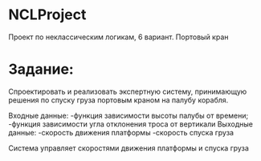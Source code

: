 # NCLProject
 
Проект по неклассическим логикам, 6 вариант. Портовый кран

# Задание:
Спроектировать и реализовать экспертную систему, принимающую решения по спуску груза портовым краном на палубу корабля.

Входные данные:
-функция зависимости высоты палубы от времени;
-функция зависимости угла отклонения троса от вертикали
Выходные данные:
-скорость движения платформы
-скорость спуска груза

Система управляет скоростями движения платформы и спуска груза
